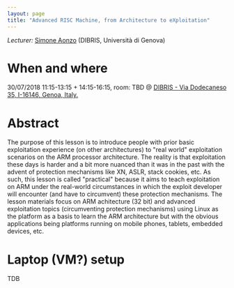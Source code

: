 ```yaml
---
layout: page
title: "Advanced RISC Machine, from Architecture to eXploitation"
---
```


*Lecturer:* [Simone Aonzo](/people/simone_aonzo) (DIBRIS, Università di Genova)

# When and where
30/07/2018 11:15-13:15 + 14:15-16:15, room: TBD @ [DIBRIS - Via Dodecaneso 35, I-16146, Genoa, Italy.](https://www.google.it/maps/place/Via+Dodecaneso,+35,+16146+Genova+GE/@44.403165,8.9696801,17z/data=!3m1!4b1!4m5!3m4!1s0x12d3430b2216399f:0xe215417b3e571fb4!8m2!3d44.403165!4d8.9718688?hl=en)

# Abstract
The purpose of this lesson is to introduce people with prior basic exploitation experience (on other architectures) to "real world" exploitation scenarios on the ARM processor architecture. 
The reality is that exploitation these days is harder and a bit more nuanced than it was in the past with the advent of protection mechanisms like XN, ASLR, stack cookies, etc. 
As such, this lesson is called "practical" because it aims to teach exploitation on ARM under the real-world circumstances in which the exploit developer will encounter (and have to circumvent) these protection mechanisms. 
The lesson materials focus on ARM achitecture (32 bit) and advanced exploitation topics (circumventing protection mechanisms) using Linux as the platform as a basis to learn the ARM architecture but with the obvious applications being platforms running on mobile phones, tablets, embedded devices, etc.


# Laptop (VM?) setup
TDB
